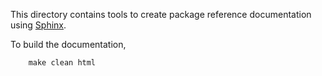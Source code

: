 This directory contains tools to create package reference documentation using [Sphinx](http://www.sphinx-doc.org/).

To build the documentation,
```
    make clean html
```